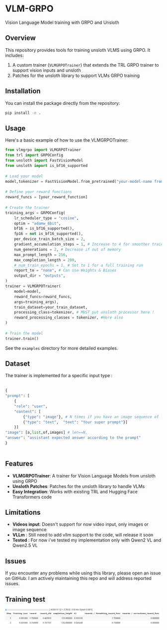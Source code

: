 # VLM-GRPO

Vision Language Model training with GRPO and Unsloth

## Overview

This repository provides tools for training unsloth VLMS using GRPO. It includes:

1. A custom trainer (`VLMGRPOTrainer`) that extends the TRL GRPO trainer to support vision inputs and unsloth
2. Patches for the unsloth library to support VLMs GRPO training

## Installation

You can install the package directly from the repository:

```bash
pip install -e .
```

## Usage

Here's a basic example of how to use the VLMGRPOTrainer:

```python
from vlmgrpo import VLMGRPOTrainer
from trl import GRPOConfig
from unsloth import FastVisionModel
from unsloth import is_bf16_supported

# Load your model
model,tokenizer = FastVisionModel.from_pretrained("your-model-name from unsloth available VLMs")

# Define your reward functions
reward_funcs = [your_reward_function]

# Create the trainer
training_args = GRPOConfig(
    lr_scheduler_type = "cosine",
    optim = "adamw_8bit",
    bf16 = is_bf16_supported(),
    fp16 = not is_bf16_supported(),
    per_device_train_batch_size = 2,
    gradient_accumulation_steps = 1, # Increase to 4 for smoother training
    num_generations = 2, # Decrease if out of memory
    max_prompt_length = 256,
    max_completion_length = 200,
    # num_train_epochs = 1, # Set to 1 for a full training run
    report_to = "none", # Can use Weights & Biases
    output_dir = "outputs",
)
trainer = VLMGRPOTrainer(
    model=model,
    reward_funcs=reward_funcs,
    args=training_args),
    train_dataset=your_train_dataset,
    processing_class=tokenizer, # MUST put unsloth processor here !
    reward_processing_classes = tokenizer, #Here also
)

# Train the model
trainer.train()
```

See the `examples` directory for more detailed examples.
## Dataset

The trainer is implemented for a specific input type : 

```python

{
"prompt": [
    {
    "role": "user",
    "content": [
        {"type": "image"}, # N times if you have an image sequence of length N
        {"type": "text",  "text": "Your super prompt"}]
    }]
"image": [a,list,of,images] # len==N,
"answer": "assistant expected answer according to the prompt"
}



```

## Features

- **VLMGRPOTrainer**: A trainer for Vision Language Models from unsloth using GRPO
- **Unsloth Patches**: Patches for the unsloth library to handle VLMs
- **Easy Integration**: Works with existing TRL and Hugging Face Transformers code

## Limitations
- **Videos input**: Doesn't support for now video input, only images or image sequence
- **VLLm** : Still need to add vllm support to the code, will release it soon
- **Tested** : For now i've tested my implementation only with Qwen2 VL and Qwen2.5 VL


## Issues

If you encounter any problems while using this library, please open an issue on GitHub. I am actively maintaining this repo and will address reported issues.


## Training test

![Training test](images/training_test.png)

